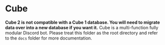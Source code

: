 # Cube
**Cube 2 is not compatible with a Cube 1 database. You will need to migrate data over into a new database if you want it.**
Cube is a multi-function fully modular Discord bot. Please treat this folder as the root directory and refer to the `docs` folder for more documentation.

